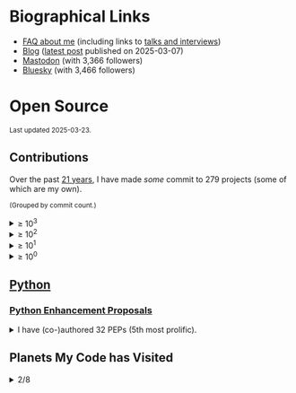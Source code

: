 # Biographical Links
- [FAQ about me](https://opensource.snarky.ca/About+Me/Frequently+Asked+Questions) (including links to [talks and interviews](https://opensource.snarky.ca/About+Me/Appearances))
- [Blog](https://snarky.ca) ([latest post](https://snarky.ca/why-i-wont-be-attending-pycon-us-this-year/) published on 2025-03-07)
- [Mastodon](https://fosstodon.org/@brettcannon) (with 3,366 followers)
- [Bluesky](https://bsky.app/profile/snarky.ca) (with 3,466 followers)

# Open Source

<small>Last updated 2025-03-23.</small>

## Contributions

Over the past [21 years](https://github.com/python/cpython/commit/1e91d8eb030656386ef3a07e8a516683bea85610), I have made _some_ commit to 279 projects (some of which are my own).

<small>(Grouped by commit count.)</small>




<details><summary>&ge; 10<sup>3</sup></summary>

<ol>


<li><a href="https://github.com/python/cpython/commits?author=brettcannon">python/cpython</a></li>














































































































































































































































































































































































































































































































































































</ol>

</details>



<details><summary>&ge; 10<sup>2</sup></summary>

<ol>




<li><a href="https://github.com/python/peps/commits?author=brettcannon">python/peps</a></li>



<li><a href="https://github.com/microsoft/vscode-python/commits?author=brettcannon">microsoft/vscode-python</a></li>



<li><a href="https://github.com/brettcannon/python-launcher/commits?author=brettcannon">brettcannon/python-launcher</a></li>



<li><a href="https://github.com/microsoft/vscode-jupyter/commits?author=brettcannon">microsoft/vscode-jupyter</a></li>



<li><a href="https://github.com/brettcannon/caniusepython3/commits?author=brettcannon">brettcannon/caniusepython3</a></li>



<li><a href="https://github.com/python/devguide/commits?author=brettcannon">python/devguide</a></li>



<li><a href="https://github.com/microsoft/Pyjion/commits?author=brettcannon">microsoft/Pyjion</a></li>



<li><a href="https://github.com/gidgethub/gidgethub/commits?author=brettcannon">gidgethub/gidgethub</a></li>



<li><a href="https://github.com/brettcannon/oplop/commits?author=brettcannon">brettcannon/oplop</a></li>



<li><a href="https://github.com/brettcannon/desugar/commits?author=brettcannon">brettcannon/desugar</a></li>



<li><a href="https://github.com/brettcannon/dotconfig/commits?author=brettcannon">brettcannon/dotconfig</a></li>



<li><a href="https://github.com/python/the-knights-who-say-ni/commits?author=brettcannon">python/the-knights-who-say-ni</a></li>



<li><a href="https://github.com/brettcannon/free-labour/commits?author=brettcannon">brettcannon/free-labour</a></li>



<li><a href="https://github.com/brettcannon/travelbrag/commits?author=brettcannon">brettcannon/travelbrag</a></li>



<li><a href="https://github.com/pypa/packaging/commits?author=brettcannon">pypa/packaging</a></li>



<li><a href="https://github.com/brettcannon/dotfiles/commits?author=brettcannon">brettcannon/dotfiles</a></li>



<li><a href="https://github.com/Which-Film/which-film.info/commits?author=brettcannon">Which-Film/which-film.info</a></li>












































































































































































































































































































































































































































































































































</ol>

</details>



<details><summary>&ge; 10<sup>1</sup></summary>

<ol>






































<li><a href="https://github.com/microsoft/pvscbot/commits?author=brettcannon">microsoft/pvscbot</a></li>



<li><a href="https://github.com/brettcannon/mousebender/commits?author=brettcannon">brettcannon/mousebender</a></li>



<li><a href="https://github.com/python/importlib_resources/commits?author=brettcannon">python/importlib_resources</a></li>



<li><a href="https://github.com/PyCQA/modernize/commits?author=brettcannon">PyCQA/modernize</a></li>



<li><a href="https://github.com/brettcannon/release-often/commits?author=brettcannon">brettcannon/release-often</a></li>



<li><a href="https://github.com/python/bedevere/commits?author=brettcannon">python/bedevere</a></li>



<li><a href="https://github.com/python/devinabox/commits?author=brettcannon">python/devinabox</a></li>



<li><a href="https://github.com/brettcannon/WWBD/commits?author=brettcannon">brettcannon/WWBD</a></li>



<li><a href="https://github.com/brettcannon/trips-history/commits?author=brettcannon">brettcannon/trips-history</a></li>



<li><a href="https://github.com/brettcannon/pep425/commits?author=brettcannon">brettcannon/pep425</a></li>



<li><a href="https://github.com/brettcannon/microvenv/commits?author=brettcannon">brettcannon/microvenv</a></li>



<li><a href="https://github.com/brettcannon/check-for-changed-files/commits?author=brettcannon">brettcannon/check-for-changed-files</a></li>



<li><a href="https://github.com/brettcannon/py-pip/commits?author=brettcannon">brettcannon/py-pip</a></li>



<li><a href="https://github.com/brettcannon/python-azure-web-app-cookiecutter/commits?author=brettcannon">brettcannon/python-azure-web-app-cookiecutter</a></li>



<li><a href="https://github.com/brettcannon/stdlib-stats/commits?author=brettcannon">brettcannon/stdlib-stats</a></li>



<li><a href="https://github.com/brettcannon/cpython-wasi-build/commits?author=brettcannon">brettcannon/cpython-wasi-build</a></li>



<li><a href="https://github.com/brettcannon/mnfy/commits?author=brettcannon">brettcannon/mnfy</a></li>



<li><a href="https://github.com/microsoft/vscode-docs-archive/commits?author=brettcannon">microsoft/vscode-docs-archive</a></li>



<li><a href="https://github.com/dabeaz/curio/commits?author=brettcannon">dabeaz/curio</a></li>



<li><a href="https://github.com/brettcannon/sans-io/commits?author=brettcannon">brettcannon/sans-io</a></li>



<li><a href="https://github.com/microsoft/vscode-docs/commits?author=brettcannon">microsoft/vscode-docs</a></li>



<li><a href="https://github.com/brettcannon/modutil/commits?author=brettcannon">brettcannon/modutil</a></li>



<li><a href="https://github.com/pypa/packaging.python.org/commits?author=brettcannon">pypa/packaging.python.org</a></li>



<li><a href="https://github.com/brettcannon/time-clock/commits?author=brettcannon">brettcannon/time-clock</a></li>



<li><a href="https://github.com/brettcannon/find-duplicate-files/commits?author=brettcannon">brettcannon/find-duplicate-files</a></li>



<li><a href="https://github.com/brettcannon/riscv-harmony/commits?author=brettcannon">brettcannon/riscv-harmony</a></li>



<li><a href="https://github.com/elixir-lang/elixir-lang.github.com/commits?author=brettcannon">elixir-lang/elixir-lang.github.com</a></li>



<li><a href="https://github.com/brettcannon/flatten_filenames/commits?author=brettcannon">brettcannon/flatten_filenames</a></li>



<li><a href="https://github.com/uranusjr/packaging-metadata-comparisons/commits?author=brettcannon">uranusjr/packaging-metadata-comparisons</a></li>



<li><a href="https://github.com/brettcannon/basicenum/commits?author=brettcannon">brettcannon/basicenum</a></li>



<li><a href="https://github.com/angular/angular.js/commits?author=brettcannon">angular/angular.js</a></li>



<li><a href="https://github.com/python/core-workflow/commits?author=brettcannon">python/core-workflow</a></li>



<li><a href="https://github.com/pypa/setuptools/commits?author=brettcannon">pypa/setuptools</a></li>



<li><a href="https://github.com/python-trio/trio/commits?author=brettcannon">python-trio/trio</a></li>



<li><a href="https://github.com/microsoft/vscode-dev-containers/commits?author=brettcannon">microsoft/vscode-dev-containers</a></li>



<li><a href="https://github.com/dusty-phillips/rescript-zora/commits?author=brettcannon">dusty-phillips/rescript-zora</a></li>



<li><a href="https://github.com/Azure-Samples/Azure-MachineLearning-DataScience/commits?author=brettcannon">Azure-Samples/Azure-MachineLearning-DataScience</a></li>



<li><a href="https://github.com/microsoft/vscode-python-devicesimulator/commits?author=brettcannon">microsoft/vscode-python-devicesimulator</a></li>



<li><a href="https://github.com/brettcannon/pip-secure-install/commits?author=brettcannon">brettcannon/pip-secure-install</a></li>



<li><a href="https://github.com/brettcannon/record-type/commits?author=brettcannon">brettcannon/record-type</a></li>



<li><a href="https://github.com/Azure/msrest-for-python/commits?author=brettcannon">Azure/msrest-for-python</a></li>



<li><a href="https://github.com/python-hyper/uritemplate/commits?author=brettcannon">python-hyper/uritemplate</a></li>



<li><a href="https://github.com/emmatyping/python-wasm/commits?author=brettcannon">emmatyping/python-wasm</a></li>



<li><a href="https://github.com/Azure/msrestazure-for-python/commits?author=brettcannon">Azure/msrestazure-for-python</a></li>



<li><a href="https://github.com/microsoft/TypeScript-Handbook/commits?author=brettcannon">microsoft/TypeScript-Handbook</a></li>



<li><a href="https://github.com/pypa/distutils/commits?author=brettcannon">pypa/distutils</a></li>



<li><a href="https://github.com/brettcannon/defy-layout-scorer/commits?author=brettcannon">brettcannon/defy-layout-scorer</a></li>



<li><a href="https://github.com/python/buildmaster-config/commits?author=brettcannon">python/buildmaster-config</a></li>



<li><a href="https://github.com/orsenthil/cpython-hg-to-git/commits?author=brettcannon">orsenthil/cpython-hg-to-git</a></li>



<li><a href="https://selenic.com/repo/python-hglib/log?rev=brett%40python.org">python-hglib</a></li>








































































































































































































































































































































































































































</ol>

</details>



<details><summary>&ge; 10<sup>0</sup></summary>

<ol>










































































































































<li><a href="https://github.com/python3statement/python3statement.github.io/commits?author=brettcannon">python3statement/python3statement.github.io</a></li>



<li><a href="https://github.com/benjaminp/six/commits?author=brettcannon">benjaminp/six</a></li>



<li><a href="https://github.com/python/steering-council/commits?author=brettcannon">python/steering-council</a></li>



<li><a href="https://github.com/dusty-phillips/match-variant/commits?author=brettcannon">dusty-phillips/match-variant</a></li>



<li><a href="https://github.com/brettcannon/choose-a-font.dev/commits?author=brettcannon">brettcannon/choose-a-font.dev</a></li>



<li><a href="https://github.com/brettcannon/importlib/commits?author=brettcannon">brettcannon/importlib</a></li>



<li><a href="https://github.com/JuliaLang/julia/commits?author=brettcannon">JuliaLang/julia</a></li>



<li><a href="https://github.com/python/cherry-picker/commits?author=brettcannon">python/cherry-picker</a></li>



<li><a href="https://github.com/lustre-labs/lustre/commits?author=brettcannon">lustre-labs/lustre</a></li>



<li><a href="https://github.com/brettcannon/nowhere-on-the-web/commits?author=brettcannon">brettcannon/nowhere-on-the-web</a></li>



<li><a href="https://github.com/python/blurb/commits?author=brettcannon">python/blurb</a></li>



<li><a href="https://github.com/microsoft/vscode-anaconda-extension-pack/commits?author=brettcannon">microsoft/vscode-anaconda-extension-pack</a></li>



<li><a href="https://github.com/rescript-lang/rescript-lang.org/commits?author=brettcannon">rescript-lang/rescript-lang.org</a></li>



<li><a href="https://github.com/microsoft/vscode-telemetry-extractor/commits?author=brettcannon">microsoft/vscode-telemetry-extractor</a></li>



<li><a href="https://github.com/eclipse-archived/ceylon-lang.org/commits?author=brettcannon">eclipse-archived/ceylon-lang.org</a></li>



<li><a href="https://github.com/brettcannon/porting-to-python-3-notebook/commits?author=brettcannon">brettcannon/porting-to-python-3-notebook</a></li>



<li><a href="https://github.com/beeware/toga/commits?author=brettcannon">beeware/toga</a></li>



<li><a href="https://github.com/Azure/azure-sdk-for-python/commits?author=brettcannon">Azure/azure-sdk-for-python</a></li>



<li><a href="https://github.com/rust-lang/rust/commits?author=brettcannon">rust-lang/rust</a></li>



<li><a href="https://github.com/python/typeshed/commits?author=brettcannon">python/typeshed</a></li>



<li><a href="https://github.com/micktwomey/pyiso8601/commits?author=brettcannon">micktwomey/pyiso8601</a></li>



<li><a href="https://github.com/python/planet/commits?author=brettcannon">python/planet</a></li>



<li><a href="https://github.com/microsoft/vscode/commits?author=brettcannon">microsoft/vscode</a></li>



<li><a href="https://github.com/aosabook/500lines/commits?author=brettcannon">aosabook/500lines</a></li>



<li><a href="https://github.com/brettcannon/vscode-zephyr-asdl/commits?author=brettcannon">brettcannon/vscode-zephyr-asdl</a></li>



<li><a href="https://github.com/github/gitignore/commits?author=brettcannon">github/gitignore</a></li>



<li><a href="https://github.com/Homebrew/homebrew-core/commits?author=brettcannon">Homebrew/homebrew-core</a></li>



<li><a href="https://github.com/cookiecutter/cookiecutter/commits?author=brettcannon">cookiecutter/cookiecutter</a></li>



<li><a href="https://github.com/pypa/pipenv/commits?author=brettcannon">pypa/pipenv</a></li>



<li><a href="https://github.com/Homebrew/legacy-homebrew/commits?author=brettcannon">Homebrew/legacy-homebrew</a></li>



<li><a href="https://github.com/square/dagger/commits?author=brettcannon">square/dagger</a></li>



<li><a href="https://github.com/openlawlibrary/pygls/commits?author=brettcannon">openlawlibrary/pygls</a></li>



<li><a href="https://github.com/WebAssembly/design/commits?author=brettcannon">WebAssembly/design</a></li>



<li><a href="https://github.com/Mariatta/github-bot-tutorial/commits?author=brettcannon">Mariatta/github-bot-tutorial</a></li>



<li><a href="https://github.com/dotnet/docs/commits?author=brettcannon">dotnet/docs</a></li>



<li><a href="https://github.com/badges/shields/commits?author=brettcannon">badges/shields</a></li>



<li><a href="https://github.com/micropython/micropython/commits?author=brettcannon">micropython/micropython</a></li>



<li><a href="https://github.com/python/psf-salt/commits?author=brettcannon">python/psf-salt</a></li>



<li><a href="https://github.com/vstinner/misc/commits?author=brettcannon">vstinner/misc</a></li>



<li><a href="https://github.com/inko-lang/inko/commits?author=brettcannon">inko-lang/inko</a></li>



<li><a href="https://github.com/jazzband/pip-tools/commits?author=brettcannon">jazzband/pip-tools</a></li>



<li><a href="https://github.com/thechangelog/show-notes/commits?author=brettcannon">thechangelog/show-notes</a></li>



<li><a href="https://github.com/microsoft/vscode-wiki/commits?author=brettcannon">microsoft/vscode-wiki</a></li>



<li><a href="https://github.com/brettcannon/cpython-wasi-buildbot/commits?author=brettcannon">brettcannon/cpython-wasi-buildbot</a></li>



<li><a href="https://github.com/astral-sh/ruff/commits?author=brettcannon">astral-sh/ruff</a></li>



<li><a href="https://github.com/microsoft/vscode-docker/commits?author=brettcannon">microsoft/vscode-docker</a></li>



<li><a href="https://github.com/kushaldas/pep582/commits?author=brettcannon">kushaldas/pep582</a></li>



<li><a href="https://github.com/matplotlib/matplotlib/commits?author=brettcannon">matplotlib/matplotlib</a></li>



<li><a href="https://github.com/jaraco/skeleton/commits?author=brettcannon">jaraco/skeleton</a></li>



<li><a href="https://github.com/rustwasm/book/commits?author=brettcannon">rustwasm/book</a></li>



<li><a href="https://github.com/beeware/liquid-demo/commits?author=brettcannon">beeware/liquid-demo</a></li>



<li><a href="https://github.com/larryhastings/appeal/commits?author=brettcannon">larryhastings/appeal</a></li>



<li><a href="https://github.com/pyscript/pyscript/commits?author=brettcannon">pyscript/pyscript</a></li>



<li><a href="https://github.com/microsoft/vscode-isort/commits?author=brettcannon">microsoft/vscode-isort</a></li>



<li><a href="https://github.com/aio-libs/aiohttp/commits?author=brettcannon">aio-libs/aiohttp</a></li>



<li><a href="https://github.com/WebAssembly/wasi-sdk/commits?author=brettcannon">WebAssembly/wasi-sdk</a></li>



<li><a href="https://github.com/MicrosoftDocs/visualstudio-docs/commits?author=brettcannon">MicrosoftDocs/visualstudio-docs</a></li>



<li><a href="https://github.com/sarugaku/resolvelib/commits?author=brettcannon">sarugaku/resolvelib</a></li>



<li><a href="https://github.com/python/python-docs-theme/commits?author=brettcannon">python/python-docs-theme</a></li>



<li><a href="https://github.com/asyncio-docs/asyncio-doc/commits?author=brettcannon">asyncio-docs/asyncio-doc</a></li>



<li><a href="https://github.com/pypa/flit/commits?author=brettcannon">pypa/flit</a></li>



<li><a href="https://github.com/progit/progit2/commits?author=brettcannon">progit/progit2</a></li>



<li><a href="https://github.com/microsoft/language-server-protocol/commits?author=brettcannon">microsoft/language-server-protocol</a></li>



<li><a href="https://github.com/riverscuomo/apps/commits?author=brettcannon">riverscuomo/apps</a></li>



<li><a href="https://github.com/MeeseeksBox/meeseeksbox.github.io/commits?author=brettcannon">MeeseeksBox/meeseeksbox.github.io</a></li>



<li><a href="https://github.com/conda/conda/commits?author=brettcannon">conda/conda</a></li>



<li><a href="https://github.com/bloodyowl/rescript-test/commits?author=brettcannon">bloodyowl/rescript-test</a></li>



<li><a href="https://github.com/MPOS/php-mpos/commits?author=brettcannon">MPOS/php-mpos</a></li>



<li><a href="https://github.com/python/pyperformance/commits?author=brettcannon">python/pyperformance</a></li>



<li><a href="https://github.com/buildout/buildout/commits?author=brettcannon">buildout/buildout</a></li>



<li><a href="https://github.com/microsoft/sql-server-samples/commits?author=brettcannon">microsoft/sql-server-samples</a></li>



<li><a href="https://github.com/python/typing/commits?author=brettcannon">python/typing</a></li>



<li><a href="https://github.com/moby/mobywebsite/commits?author=brettcannon">moby/mobywebsite</a></li>



<li><a href="https://github.com/kushaldas/pym/commits?author=brettcannon">kushaldas/pym</a></li>



<li><a href="https://github.com/ponylang/pony-tutorial/commits?author=brettcannon">ponylang/pony-tutorial</a></li>



<li><a href="https://github.com/python-hyper/h2/commits?author=brettcannon">python-hyper/h2</a></li>



<li><a href="https://github.com/bytecodealliance/wasmtime/commits?author=brettcannon">bytecodealliance/wasmtime</a></li>



<li><a href="https://github.com/conda/ceps/commits?author=brettcannon">conda/ceps</a></li>



<li><a href="https://github.com/vibora-io/vibora/commits?author=brettcannon">vibora-io/vibora</a></li>



<li><a href="https://github.com/gleam-lang/language-tour/commits?author=brettcannon">gleam-lang/language-tour</a></li>



<li><a href="https://github.com/dabeaz/ply/commits?author=brettcannon">dabeaz/ply</a></li>



<li><a href="https://github.com/python/core-sprint/commits?author=brettcannon">python/core-sprint</a></li>



<li><a href="https://github.com/microsoftarchive/msgraph-sdk-python/commits?author=brettcannon">microsoftarchive/msgraph-sdk-python</a></li>



<li><a href="https://github.com/python/pythonineducation.org/commits?author=brettcannon">python/pythonineducation.org</a></li>



<li><a href="https://github.com/microsoft/TypeScript-wiki/commits?author=brettcannon">microsoft/TypeScript-wiki</a></li>



<li><a href="https://github.com/django/django/">Django</a></li>



<li><a href="https://github.com/getsentry/responses/commits?author=brettcannon">getsentry/responses</a></li>



<li><a href="https://github.com/adafruit/Adafruit_CircuitPython_CircuitPlayground/commits?author=brettcannon">adafruit/Adafruit_CircuitPython_CircuitPlayground</a></li>



<li><a href="https://github.com/rust-lang/log/commits?author=brettcannon">rust-lang/log</a></li>



<li><a href="https://github.com/WebAssembly/component-model/commits?author=brettcannon">WebAssembly/component-model</a></li>



<li><a href="https://github.com/score-spec/spec/commits?author=brettcannon">score-spec/spec</a></li>



<li><a href="https://github.com/diogonfs/pyinit/commits?author=brettcannon">diogonfs/pyinit</a></li>



<li><a href="https://github.com/Lukasa/language-restructuredtext/commits?author=brettcannon">Lukasa/language-restructuredtext</a></li>



<li><a href="https://github.com/Azure/azure-cosmos-python/commits?author=brettcannon">Azure/azure-cosmos-python</a></li>



<li><a href="https://github.com/pdm-project/pdm/commits?author=brettcannon">pdm-project/pdm</a></li>



<li><a href="https://github.com/11ty/11ty-website/commits?author=brettcannon">11ty/11ty-website</a></li>



<li><a href="https://github.com/pypa/pipx/commits?author=brettcannon">pypa/pipx</a></li>



<li><a href="https://github.com/scikit-learn/scikit-learn/commits?author=brettcannon">scikit-learn/scikit-learn</a></li>



<li><a href="https://github.com/kushaldas/asaman/commits?author=brettcannon">kushaldas/asaman</a></li>



<li><a href="https://github.com/oauthlib/oauthlib/commits?author=brettcannon">oauthlib/oauthlib</a></li>



<li><a href="https://github.com/psf/fundable-packaging-improvements/commits?author=brettcannon">psf/fundable-packaging-improvements</a></li>



<li><a href="https://github.com/google/yapf/commits?author=brettcannon">google/yapf</a></li>



<li><a href="https://github.com/conda/conda-build/commits?author=brettcannon">conda/conda-build</a></li>



<li><a href="https://github.com/gleam-lang/gleam/commits?author=brettcannon">gleam-lang/gleam</a></li>



<li><a href="https://github.com/vscode-restructuredtext/vscode-restructuredtext/commits?author=brettcannon">vscode-restructuredtext/vscode-restructuredtext</a></li>



<li><a href="https://github.com/regebro/supporting-python-3/commits?author=brettcannon">regebro/supporting-python-3</a></li>



<li><a href="https://github.com/golang/go/commits?author=brettcannon">golang/go</a></li>



<li><a href="https://github.com/psf/webassembly/commits?author=brettcannon">psf/webassembly</a></li>



<li><a href="https://github.com/absurdia/absurdia-py/commits?author=brettcannon">absurdia/absurdia-py</a></li>



<li><a href="https://github.com/stellar/new-docs/commits?author=brettcannon">stellar/new-docs</a></li>



<li><a href="https://github.com/python/mypy/commits?author=brettcannon">python/mypy</a></li>



<li><a href="https://github.com/sphinx-doc/sphinx/commits?author=brettcannon">sphinx-doc/sphinx</a></li>



<li><a href="https://github.com/realpython/python-guide/commits?author=brettcannon">realpython/python-guide</a></li>



<li><a href="https://github.com/GraphQLGuide/book/commits?author=brettcannon">GraphQLGuide/book</a></li>



<li><a href="https://github.com/microsoftgraph/microsoft-graph-docs-contrib/commits?author=brettcannon">microsoftgraph/microsoft-graph-docs-contrib</a></li>



<li><a href="https://github.com/livebook-dev/livebook/commits?author=brettcannon">livebook-dev/livebook</a></li>



<li><a href="https://github.com/lustre-labs/ui/commits?author=brettcannon">lustre-labs/ui</a></li>



<li><a href="https://github.com/ericpalakovichcarr/pytest-pythonpath/commits?author=brettcannon">ericpalakovichcarr/pytest-pythonpath</a></li>



<li><a href="https://github.com/Azure/azure-functions-python-library/commits?author=brettcannon">Azure/azure-functions-python-library</a></li>



<li><a href="https://github.com/stellar-deprecated/docs/commits?author=brettcannon">stellar-deprecated/docs</a></li>



<li><a href="https://github.com/actions-rs/install/commits?author=brettcannon">actions-rs/install</a></li>



<li><a href="https://github.com/twisted/klein/commits?author=brettcannon">twisted/klein</a></li>



<li><a href="https://github.com/chhantyal/py3readiness/commits?author=brettcannon">chhantyal/py3readiness</a></li>



<li><a href="https://github.com/Fyrd/caniuse/commits?author=brettcannon">Fyrd/caniuse</a></li>



<li><a href="https://github.com/pypa/trove-classifiers/commits?author=brettcannon">pypa/trove-classifiers</a></li>



<li><a href="https://github.com/wntrblm/nox/commits?author=brettcannon">wntrblm/nox</a></li>



<li><a href="https://github.com/aurelia/documentation/commits?author=brettcannon">aurelia/documentation</a></li>



<li><a href="https://github.com/ansible/ansible/commits?author=brettcannon">ansible/ansible</a></li>



<li><a href="https://github.com/microsoft/PTVS/commits?author=brettcannon">microsoft/PTVS</a></li>



<li><a href="https://github.com/nayafia/nayafia/commits?author=brettcannon">nayafia/nayafia</a></li>



<li><a href="https://github.com/Quansight-Labs/free-threaded-compatibility/commits?author=brettcannon">Quansight-Labs/free-threaded-compatibility</a></li>



<li><a href="https://github.com/mozilla-services/konfig/commits?author=brettcannon">mozilla-services/konfig</a></li>



<li><a href="https://github.com/jupyterlab/jupyterlab/commits?author=brettcannon">jupyterlab/jupyterlab</a></li>



<li><a href="https://github.com/astral-sh/uv/commits?author=brettcannon">astral-sh/uv</a></li>



<li><a href="https://github.com/pypa/build/commits?author=brettcannon">pypa/build</a></li>



<li><a href="https://github.com/riscv-software-src/riscv-tests/commits?author=brettcannon">riscv-software-src/riscv-tests</a></li>



<li><a href="https://github.com/gleam-lang/website/commits?author=brettcannon">gleam-lang/website</a></li>



<li><a href="https://github.com/pyvideo/data/commits?author=brettcannon">pyvideo/data</a></li>



<li><a href="https://github.com/syl20bnr/spacemacs/commits?author=brettcannon">syl20bnr/spacemacs</a></li>



<li><a href="https://github.com/MicrosoftDocs/azure-docs/commits?author=brettcannon">MicrosoftDocs/azure-docs</a></li>



<li><a href="https://github.com/extism/extism/commits?author=brettcannon">extism/extism</a></li>



<li><a href="https://github.com/microsoft/vscode-tools-for-ai/commits?author=brettcannon">microsoft/vscode-tools-for-ai</a></li>



<li><a href="https://github.com/pablogsal/cpython_leaderboard/commits?author=brettcannon">pablogsal/cpython_leaderboard</a></li>



<li><a href="https://github.com/pyvideo/old-pyvideo/commits?author=brettcannon">pyvideo/old-pyvideo</a></li>



<li><a href="https://github.com/cometkim/rescript-vitest/commits?author=brettcannon">cometkim/rescript-vitest</a></li>



<li><a href="https://github.com/zwaldowski/match-label-action/commits?author=brettcannon">zwaldowski/match-label-action</a></li>



<li><a href="https://github.com/jupyter/notebook/commits?author=brettcannon">jupyter/notebook</a></li>



<li><a href="https://github.com/python/pythontestdotnet/commits?author=brettcannon">python/pythontestdotnet</a></li>



<li><a href="https://github.com/devcontainers/images/commits?author=brettcannon">devcontainers/images</a></li>



<li><a href="https://github.com/PyCQA/pyflakes/commits?author=brettcannon">PyCQA/pyflakes</a></li>



<li><a href="https://github.com/facebook/pyre-check/commits?author=brettcannon">facebook/pyre-check</a></li>



<li><a href="https://github.com/conda/conda-docs/commits?author=brettcannon">conda/conda-docs</a></li>



<li><a href="https://github.com/jupyter/jupyter.github.io/commits?author=brettcannon">jupyter/jupyter.github.io</a></li>



<li><a href="https://github.com/riverscuomo/new-albums/commits?author=brettcannon">riverscuomo/new-albums</a></li>



<li><a href="https://github.com/victor-o-silva/python-links-from-link-header/commits?author=brettcannon">victor-o-silva/python-links-from-link-header</a></li>



<li><a href="https://github.com/microsoftgraph/python-sample-pagination/commits?author=brettcannon">microsoftgraph/python-sample-pagination</a></li>



<li><a href="https://github.com/gleam-lang/otp/commits?author=brettcannon">gleam-lang/otp</a></li>



<li><a href="https://github.com/Enderchief/gleam-tools/commits?author=brettcannon">Enderchief/gleam-tools</a></li>



<li><a href="https://github.com/microsoft/debugpy/commits?author=brettcannon">microsoft/debugpy</a></li>



<li><a href="https://github.com/ebkalderon/tower-lsp/commits?author=brettcannon">ebkalderon/tower-lsp</a></li>



<li><a href="https://github.com/okken/pytest-srcpaths/commits?author=brettcannon">okken/pytest-srcpaths</a></li>



<li><a href="https://github.com/topazproject/topaz/commits?author=brettcannon">topazproject/topaz</a></li>



<li><a href="https://github.com/Azure/azure-cli/commits?author=brettcannon">Azure/azure-cli</a></li>



<li><a href="https://github.com/gitkraken/vscode-gitlens/commits?author=brettcannon">gitkraken/vscode-gitlens</a></li>



<li><a href="https://github.com/stellar/awesome-stellar/commits?author=brettcannon">stellar/awesome-stellar</a></li>



<li><a href="https://github.com/microsoft/vscode-pylint/commits?author=brettcannon">microsoft/vscode-pylint</a></li>



<li><a href="https://github.com/cardoe/stderrlog-rs/commits?author=brettcannon">cardoe/stderrlog-rs</a></li>



<li><a href="https://github.com/MagicStack/MagicPython/commits?author=brettcannon">MagicStack/MagicPython</a></li>



<li><a href="https://github.com/bungcip/better-toml/commits?author=brettcannon">bungcip/better-toml</a></li>



<li><a href="https://github.com/python/importlib_metadata/commits?author=brettcannon">python/importlib_metadata</a></li>



<li><a href="https://github.com/palantir/python-language-server/commits?author=brettcannon">palantir/python-language-server</a></li>



<li><a href="https://github.com/pypi/warehouse/commits?author=brettcannon">pypi/warehouse</a></li>



<li><a href="https://github.com/microsoft/vscode-extension-samples/commits?author=brettcannon">microsoft/vscode-extension-samples</a></li>



<li><a href="https://github.com/bagder/http2-explained/commits?author=brettcannon">bagder/http2-explained</a></li>



<li><a href="https://github.com/w3c/ServiceWorker/commits?author=brettcannon">w3c/ServiceWorker</a></li>



<li><a href="https://github.com/dusty-phillips/macabre/commits?author=brettcannon">dusty-phillips/macabre</a></li>



<li><a href="https://github.com/spotify/pedalboard/commits?author=brettcannon">spotify/pedalboard</a></li>



<li><a href="https://github.com/psf/black/commits?author=brettcannon">psf/black</a></li>



<li><a href="https://github.com/pycascades/welcome-wagon-2018/commits?author=brettcannon">pycascades/welcome-wagon-2018</a></li>



<li><a href="https://github.com/lorenzofox3/zora/commits?author=brettcannon">lorenzofox3/zora</a></li>



<li><a href="https://github.com/brettcannon/character-frequency/commits?author=brettcannon">brettcannon/character-frequency</a></li>



<li><a href="https://github.com/VSCodeVim/Vim/commits?author=brettcannon">VSCodeVim/Vim</a></li>



<li><a href="https://github.com/rust-lang/rustfmt/commits?author=brettcannon">rust-lang/rustfmt</a></li>



<li><a href="https://github.com/pyca/pyopenssl/commits?author=brettcannon">pyca/pyopenssl</a></li>



<li><a href="https://github.com/Homebrew/brew/commits?author=brettcannon">Homebrew/brew</a></li>



<li><a href="https://github.com/clearlydefined/website/commits?author=brettcannon">clearlydefined/website</a></li>



<li><a href="https://github.com/bitbldr/sprocket_docs/commits?author=brettcannon">bitbldr/sprocket_docs</a></li>



<li><a href="https://github.com/python-poetry/tomlkit/commits?author=brettcannon">python-poetry/tomlkit</a></li>



<li><a href="https://github.com/devcontainers/features/commits?author=brettcannon">devcontainers/features</a></li>



<li><a href="https://github.com/vega/ipyvega/commits?author=brettcannon">vega/ipyvega</a></li>



<li><a href="https://github.com/casey/just/commits?author=brettcannon">casey/just</a></li>



<li><a href="https://github.com/microsoft/python-sample-vscode-django-tutorial/commits?author=brettcannon">microsoft/python-sample-vscode-django-tutorial</a></li>



<li><a href="https://github.com/Devid-Ba/Text-adventure/commits?author=brettcannon">Devid-Ba/Text-adventure</a></li>



<li><a href="https://github.com/markshannon/faster-cpython/commits?author=brettcannon">markshannon/faster-cpython</a></li>



<li><a href="https://github.com/rocketreach/rocketreach_python/commits?author=brettcannon">rocketreach/rocketreach_python</a></li>



<li><a href="https://github.com/pypa/setuptools-scm/commits?author=brettcannon">pypa/setuptools-scm</a></li>



<li><a href="https://github.com/pytest-dev/pytest/commits?author=brettcannon">pytest-dev/pytest</a></li>



<li><a href="https://github.com/luabud/hello-vscodespaces/commits?author=brettcannon">luabud/hello-vscodespaces</a></li>



<li><a href="https://github.com/mesonbuild/meson/commits?author=brettcannon">mesonbuild/meson</a></li>



<li><a href="https://github.com/jupyter-book/mystmd.org/commits?author=brettcannon">jupyter-book/mystmd.org</a></li>



<li><a href="https://github.com/briandealwis/ferret/commits?author=brettcannon">briandealwis/ferret</a></li>



<li><a href="https://github.com/saschpe/mozilla-plugins/commits?author=brettcannon">saschpe/mozilla-plugins</a></li>



<li><a href="https://github.com/hynek/build-and-inspect-python-package/commits?author=brettcannon">hynek/build-and-inspect-python-package</a></li>



<li><a href="https://github.com/google/grumpy/commits?author=brettcannon">google/grumpy</a></li>



<li><a href="https://github.com/microsoft/az-partner-center-cli/commits?author=brettcannon">microsoft/az-partner-center-cli</a></li>



<li><a href="https://github.com/starship/starship/commits?author=brettcannon">starship/starship</a></li>



<li><a href="https://foss.heptapod.net/pypy/pypy/-/commit/fde2d9745a1cbce34b90d73c359a4b9ffa2ecaa9">PyPy</a></li>



<li><a href="https://github.com/tiran/defusedexpat/commit/549a2a0013537cc5f7a540db1d583f3e5c496cb3">defusedexpat</a></li>



<li><a href="https://github.com/libexpat/libexpat/commit/021ea9f68c5b64799a4fbbc32ab30e1df9fbe3b7">expat</a></li>



<li><a href="https://www.mercurial-scm.org/repo/hg/rev/33119d0252c1">Mercurial</a></li>



<li><a href="https://github.com/vim/vim/commit/c81e5e79a0f2f5c2ac1896fa51cbe47e2e2a8d97">vim</a></li>


</ol>

</details>



## [Python](https://python.org)

### [Python Enhancement Proposals](https://peps.python.org)

<details>
<summary>I have (co-)authored 32 PEPs (5th most prolific).</summary>

(Listed from oldest to newest, although I may have become a co-author post-creation.)

<table>

<thead>
<tr>
<th>#</th>
<th>Title</th>
<th>Status</th>
<th>Co-authors</th>
</tr>
</thead>

<tbody>


<tr>
<td><a href="https://peps.python.org/4">4</a></td>
<td>Deprecation of Standard Modules</td>
<td title="Active">🏃</td>
<td>Martin von Löwis</td>
</tr>

<tr>
<td><a href="https://peps.python.org/2">2</a></td>
<td>Procedure for Adding New Modules</td>
<td title="Active">🏃</td>
<td>Martijn Faassen</td>
</tr>

<tr>
<td><a href="https://peps.python.org/11">11</a></td>
<td>CPython platform support</td>
<td title="Active">🏃</td>
<td>Martin von Löwis</td>
</tr>

<tr>
<td><a href="https://peps.python.org/12">12</a></td>
<td>Sample reStructuredText PEP Template</td>
<td title="Active">🏃</td>
<td>David Goodger, Barry Warsaw</td>
</tr>

<tr>
<td><a href="https://peps.python.org/3100">3100</a></td>
<td>Miscellaneous Python 3.0 Plans</td>
<td title="Final">✅</td>
<td></td>
</tr>

<tr>
<td><a href="https://peps.python.org/339">339</a></td>
<td>Design of the CPython Compiler</td>
<td title="Withdrawn">🤦</td>
<td></td>
</tr>

<tr>
<td><a href="https://peps.python.org/348">348</a></td>
<td>Exception Reorganization for Python 3.0</td>
<td title="Rejected">❌</td>
<td></td>
</tr>

<tr>
<td><a href="https://peps.python.org/352">352</a></td>
<td>Required Superclass for Exceptions</td>
<td title="Final">✅</td>
<td>Guido van Rossum</td>
</tr>

<tr>
<td><a href="https://peps.python.org/360">360</a></td>
<td>Externally Maintained Packages</td>
<td title="Final">✅</td>
<td></td>
</tr>

<tr>
<td><a href="https://peps.python.org/362">362</a></td>
<td>Function Signature Object</td>
<td title="Final">✅</td>
<td>Jiwon Seo, Yury Selivanov, Larry Hastings</td>
</tr>

<tr>
<td><a href="https://peps.python.org/3108">3108</a></td>
<td>Standard Library Reorganization</td>
<td title="Final">✅</td>
<td></td>
</tr>

<tr>
<td><a href="https://peps.python.org/3113">3113</a></td>
<td>Removal of Tuple Parameter Unpacking</td>
<td title="Final">✅</td>
<td></td>
</tr>

<tr>
<td><a href="https://peps.python.org/3122">3122</a></td>
<td>Delineation of the main module</td>
<td title="Rejected">❌</td>
<td></td>
</tr>

<tr>
<td><a href="https://peps.python.org/374">374</a></td>
<td>Choosing a distributed VCS for the Python project</td>
<td title="Final">✅</td>
<td>Stephen J. Turnbull, Alexandre Vassalotti, Barry Warsaw, Dirkjan Ochtman</td>
</tr>

<tr>
<td><a href="https://peps.python.org/401">401</a></td>
<td>BDFL Retirement</td>
<td title="Rejected">❌</td>
<td>Barry Warsaw</td>
</tr>

<tr>
<td><a href="https://peps.python.org/3003">3003</a></td>
<td>Python Language Moratorium</td>
<td title="Final">✅</td>
<td>Jesse Noller, Guido van Rossum</td>
</tr>

<tr>
<td><a href="https://peps.python.org/399">399</a></td>
<td>Pure Python/C Accelerator Module Compatibility Requirements</td>
<td title="Final">✅</td>
<td></td>
</tr>

<tr>
<td><a href="https://peps.python.org/512">512</a></td>
<td>Migrating from hg.python.org to GitHub</td>
<td title="Final">✅</td>
<td></td>
</tr>

<tr>
<td><a href="https://peps.python.org/488">488</a></td>
<td>Elimination of PYO files</td>
<td title="Final">✅</td>
<td></td>
</tr>

<tr>
<td><a href="https://peps.python.org/518">518</a></td>
<td>Specifying Minimum Build System Requirements for Python Projects</td>
<td title="Final">✅</td>
<td>Nathaniel J. Smith, Donald Stufft</td>
</tr>

<tr>
<td><a href="https://peps.python.org/519">519</a></td>
<td>Adding a file system path protocol</td>
<td title="Final">✅</td>
<td>Koos Zevenhoven</td>
</tr>

<tr>
<td><a href="https://peps.python.org/523">523</a></td>
<td>Adding a frame evaluation API to CPython</td>
<td title="Final">✅</td>
<td>Dino Viehland</td>
</tr>

<tr>
<td><a href="https://peps.python.org/8001">8001</a></td>
<td>Python Governance Voting Process</td>
<td title="Final">✅</td>
<td>Christian Heimes, Donald Stufft, Eric Snow, Gregory P. Smith, Łukasz Langa, Mariatta, Nathaniel J. Smith, Pablo Galindo Salgado, Raymond Hettinger, Tal Einat, Tim Peters, Zachary Ware</td>
</tr>

<tr>
<td><a href="https://peps.python.org/594">594</a></td>
<td>Removing dead batteries from the standard library</td>
<td title="Final">✅</td>
<td>Christian Heimes</td>
</tr>

<tr>
<td><a href="https://peps.python.org/621">621</a></td>
<td>Storing project metadata in pyproject.toml</td>
<td title="Final">✅</td>
<td>Dustin Ingram, Paul Ganssle, Pradyun Gedam, Sébastien Eustace, Thomas Kluyver, Tzu-ping Chung</td>
</tr>

<tr>
<td><a href="https://peps.python.org/650">650</a></td>
<td>Specifying Installer Requirements for Python Projects</td>
<td title="Withdrawn">🤦</td>
<td>Vikram Jayanthi, Dustin Ingram</td>
</tr>

<tr>
<td><a href="https://peps.python.org/641">641</a></td>
<td>Using an underscore in the version portion of Python 3.10 compatibility tags</td>
<td title="Rejected">❌</td>
<td>Steve Dower, Barry Warsaw</td>
</tr>

<tr>
<td><a href="https://peps.python.org/665">665</a></td>
<td>A file format to list Python dependencies for reproducibility of an application</td>
<td title="Rejected">❌</td>
<td>Pradyun Gedam, Tzu-ping Chung</td>
</tr>

<tr>
<td><a href="https://peps.python.org/685">685</a></td>
<td>Comparison of extra names for optional distribution dependencies</td>
<td title="Accepted">👍</td>
<td></td>
</tr>

<tr>
<td><a href="https://peps.python.org/751">751</a></td>
<td>A file format to record Python dependencies for installation reproducibility</td>
<td title="Draft">✍</td>
<td></td>
</tr>

<tr>
<td><a href="https://peps.python.org/758">758</a></td>
<td>Allow ``except`` and ``except*`` expressions without parentheses</td>
<td title="Accepted">👍</td>
<td>Pablo Galindo</td>
</tr>

<tr>
<td><a href="https://peps.python.org/760">760</a></td>
<td>No More Bare Excepts</td>
<td title="Withdrawn">🤦</td>
<td>Pablo Galindo</td>
</tr>


</tbody>
</table>

</details>

## Planets My Code has Visited

<details>
  <summary>2/8</summary>

- [ ] Mercury
- [ ] Venus
- [X] Earth
- [X] [Mars](https://linuxunplugged.com/396?t=2580)
- [ ] Jupiter
- [ ] Saturn
- [ ] Uranus
- [ ] Neptune

</details>

